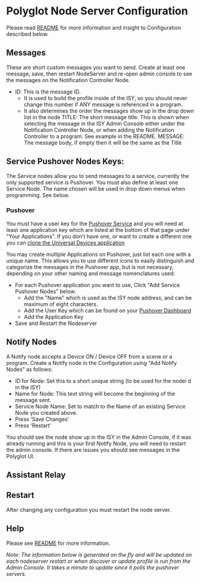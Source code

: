 
# Polyglot Node Server Configuration
Please read <a href="https://github.com/jimboca/udi-poly-notification/blob/master/README.md" target="_ blank">README</a> for more information and insight to Configuration described below.

## Messages

These are short custom messages you want to send.  Create at least one message, save, then restart NodeServer and re-open admin console to see the messages on the Notification Controller Node.

- ID: This is the message ID.
  - It is used to build the profile inside of the ISY, so you should never change this number if ANY message is referenced in a program.
  - It also determines the order the messages show up in the drop down list in the node
TITLE: The short message title. This is shown when selecting the message in the ISY Admin Console either under the Notification Controller Node, or when adding the Notification Controller to a program. See example in the README.
MESSAGE: The message body, if empty then it will be the same as the Title

## Service Pushover Nodes Keys:

The Service nodes allow you to send messages to a service, currently the only supported service is Pushover.  You must also define at least one Service Node. The name chosen will be used in drop down menus when programming. See below. 

### Pushover

You must have a user key for the <a href="https://pushover.net/dashboard" target="_ blank">Pushover Service</a> and you will need at least one application key which are listed at the bottom of that page under "Your Applications". If you don't have one, or want to create a different one you can <a href="https://pushover.net/apps/clone/universal_devices" target="_ blank">clone the Universal Devices application</a>

You may create multiple Applications on Pushover, just list each one with a unique name.  This allows you to use different icons to easily distinguish and categorize the messages in the Pushover app, but is not necessary, depending on your other naming and message nomenclatures used:

- For each Pushover application you want to use, Click "Add Service Pushover Nodes" below.
  - Add the "Name" which is used as the ISY node address, and can be maximum of eight characters.
  - Add the User Key which can be found on your <a href="https://pushover.net/dashboard" target="_ blank">Pushover Dashboard</a>
  - Add the Application Key
- Save and Restart the Nodeserver

## Notify Nodes

A Notify node accepts a Device ON / Device OFF from a scene or a program. Create a Notify node in the Configuration using "Add Notify Nodes” as follows:
  - ID for Node: Set this to a short unique string (to be used for the nodei d in the ISY)
  - Name for Node: This text string will become the beginning of the message sent.
  - Service Node Name: Set to match to the Name of an existing Service Node you created above. 
- Press 'Save Changes'
- Press 'Restart'

You should see the node show up in the ISY in the Admin Console, if it was already running and this is your first Notify Node, you will need to restart the admin console. If there are issues you should see messages in the Polyglot UI.

## Assistant Relay

## Restart

After changing any configuration you must restart the node server.

## Help

Please see <a href="https://github.com/jimboca/udi-poly-notification/blob/master/README.md" target="_ blank">README</a> for more information.

<i>Note: The information below is generated on the fly and will be updated on each nodeserver restart or when discover or update profile is run from the Admin Console.  It takes a minute to update since it polls the pushover servers.</i>
